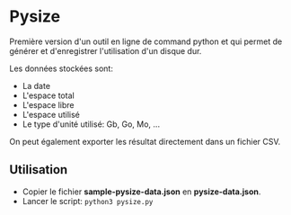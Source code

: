 # Pysize

Première version d'un outil en ligne de command python et qui permet de générer et d'enregistrer l'utilisation d'un disque dur.

Les données stockées sont:
- La date
- L'espace total
- L'espace libre
- L'espace utilisé
- Le type d'unité utilisé: Gb, Go, Mo, ...

On peut également exporter les résultat directement dans un fichier CSV.

## Utilisation
- Copier le fichier **sample-pysize-data.json** en **pysize-data.json**.
- Lancer le script: ```python3 pysize.py```